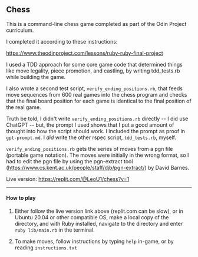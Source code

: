## Chess

This is a command-line chess game completed as part of the Odin Project curriculum.

I completed it according to these instructions:

https://www.theodinproject.com/lessons/ruby-ruby-final-project

I used a TDD approach for some core game code that determined things like move legality, piece promotion, and castling, by writing tdd_tests.rb while building the game.

I also wrote a second test script, `verify_ending_positions.rb`, that feeds move sequences from 600 real games into the chess program and checks that the final board position for each game is identical to the final position of the real game.

Truth be told, I didn't write `verify_ending_positions.rb` directly -- I did use ChatGPT -- but, the prompt I used shows that I put a good amount of thought into how the script should work. I included the prompt as proof in `gpt-prompt.md`. I *did* write the other rspec script, `tdd_tests.rb`, myself.

`verify_ending_positions.rb` gets the series of moves from a pgn file (portable game notation). The moves were initially in the wrong format, so I had to edit the pgn file by using the pgn-extract tool (https://www.cs.kent.ac.uk/people/staff/djb/pgn-extract/) by David Barnes.

Live version: https://replit.com/@LeoU1/chess?v=1

---
#### How to play
1. Either follow the live version link above (replit.com can be slow), or in Ubuntu 20.04 or other compatible OS, make a local copy of the directory, and with Ruby installed, navigate to the directory and enter `ruby lib/main.rb` in the terminal.

2. To make moves, follow instructions by typing `help` in-game, or by reading `instructions.txt`